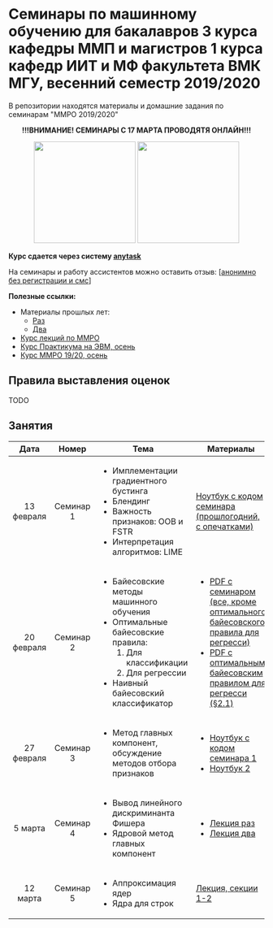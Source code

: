 # Семинары по машинному обучению для бакалавров 3 курса кафедры ММП и магистров 1 курса кафедр ИИТ и МФ факультета ВМК МГУ, весенний семестр 2019/2020
В репозитории находятся материалы и домашние задания по семинарам "ММРО 2019/2020"

<p align="center">
  <b>!!!ВНИМАНИЕ! СЕМИНАРЫ С 17 МАРТА ПРОВОДЯТЯ ОНЛАЙН!!!</b>
</p>

<p align="center">
<img src="http://funzoo.ru/uploads/posts/2009-11/1258648863_tn.jpg" height=200pt> <img src="https://github.com/mmp-mmro-team/mmp_mmro_spring_2020/blob/master/trash/kernel_trick.jpg" height=200pt>
</p>

**Курс сдается через систему [anytask](https://anytask.org/course/668)**

На семинары и работу ассистентов можно оставить отзыв: [[анонимно без регистрации и смс](https://docs.google.com/forms/d/e/1FAIpQLSf_wnrm52RfnHkqZPbsWOpjzd9Uelwq5Jk0elZYGH2p-vQyaw/viewform)]

**Полезные ссылки:**

* Материалы прошлых лет:
  - [Раз](https://github.com/esokolov/ml-course-msu)
  - [Два](https://github.com/esokolov/ml-course-hse)
* [Курс лекций по ММРО](http://www.machinelearning.ru/wiki/index.php?title=%D0%9C%D0%B0%D1%82%D0%B5%D0%BC%D0%B0%D1%82%D0%B8%D1%87%D0%B5%D1%81%D0%BA%D0%B8%D0%B5_%D0%BC%D0%B5%D1%82%D0%BE%D0%B4%D1%8B_%D1%80%D0%B0%D1%81%D0%BF%D0%BE%D0%B7%D0%BD%D0%B0%D0%B2%D0%B0%D0%BD%D0%B8%D1%8F_%D0%BE%D0%B1%D1%80%D0%B0%D0%B7%D0%BE%D0%B2_%28%D0%BA%D1%83%D1%80%D1%81_%D0%BB%D0%B5%D0%BA%D1%86%D0%B8%D0%B9%2C_%D0%92.%D0%92.%D0%9A%D0%B8%D1%82%D0%BE%D0%B2%29)
* [Курс Практикума на ЭВМ, осень](https://github.com/mmp-practicum-team/mmp_practicum_fall_2019)
* [Курс ММРО 19/20, осень](https://github.com/mmp-mmro-team/mmp_mmro_fall_2019)

## Правила выставления оценок

TODO

## Занятия

| Дата | Номер | Тема | Материалы | ДЗ |
| :---: | :---: | --- | --- | --- |
| 13 февраля  | Семинар 1  | <ul><li>Имплементации градиентного бустинга</li><li>Блендинг</li><li>Важность признаков: OOB и FSTR</li><li>Интерпретация алгоритмов: LIME</li></ul> | [Ноутбук с кодом семинара (прошлогодний, с опечатками)](https://github.com/esokolov/ml-course-hse/blob/master/2019-fall/seminars/sem10-gbm.ipynb) | ¯\\\_(ツ)\_/¯ |
| 20 февраля  | Семинар 2  | <ul><li>Байесовские методы машинного обучения</li><li>Оптимальные байесовские правила:<ol><li>Для классификации</li><li>Для регрессии</li></ol></li><li>Наивный байесовский классификатор</li></ul> | <ul><li>[PDF с семинаром (все, кроме оптимального байесовского правила для регресси)](https://github.com/mmp-mmro-team/mmp_mmro_spring_2020/blob/master/seminars/sem2-bayes.pdf)</li><li>[PDF с оптимальным байесовским правилом для регресси (§2.1)](https://github.com/mmp-mmro-team/mmp_mmro_spring_2020/blob/master/seminars/sem2.5-ensembles.pdf) </li></ul> | ¯\\\_(ツ)\_/¯ |
| 27 февраля  | Семинар 3  | <ul><li>Метод главных компонент, обсуждение методов отбора признаков</li></ul> | <ul><li>[Ноутбук с кодом семинара 1](https://colab.research.google.com/drive/1N5jvNGNibBSgLBrCPRV6NbXxvCAYsQI7)</li><li>[Ноутбук 2](https://github.com/esokolov/ml-course-hse/blob/master/2019-fall/seminars/sem11_clustering%2Bpca.ipynb)</li></ul> | ¯\\\_(ツ)\_/¯ |
| 5 марта  | Семинар 4  | <ul><li>Вывод линейного дискриминанта Фишера</li><li>Ядровой метод главных компонент</li></ul> | <ul><li>[Лекция раз](https://github.com/esokolov/ml-course-hse/blob/master/2017-spring/seminars/sem15-fld.pdf)</li><li>[Лекция два](https://github.com/esokolov/ml-course-hse/blob/master/2017-spring/lecture-notes/lecture16-kernels.pdf)</li></ul>| ¯\\\_(ツ)\_/¯ |
| 12 марта  | Семинар 5  | <ul><li>Аппроксимация ядер</li><li>Ядра для строк</li></ul> | [Лекция, секции 1-2](https://github.com/esokolov/ml-course-hse/blob/master/2018-spring/lecture-notes/lecture14-kernels.pdf)| ДЗ 1|
